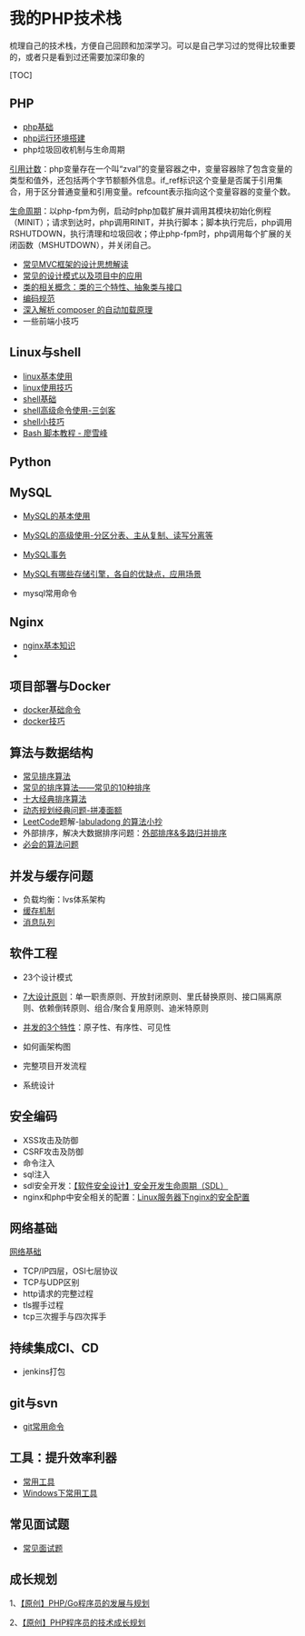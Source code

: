 # 我的PHP技术栈

梳理自己的技术栈，方便自己回顾和加深学习。可以是自己学习过的觉得比较重要的，或者只是看到过还需要加深印象的

[TOC]

## PHP

- [php基础](docs/php-basic.md)
- [php运行环境搭建](docs/php-env-build.md)
- php垃圾回收机制与生命周期

[引用计数](https://www.php.net/manual/zh/features.gc.refcounting-basics.php)：php变量存在一个叫“zval”的变量容器之中，变量容器除了包含变量的类型和值外，还包括两个字节额额外信息。if_ref标识这个变量是否属于引用集合，用于区分普通变量和引用变量。refcount表示指向这个变量容器的变量个数。

[生命周期](https://www.cnblogs.com/applelife/p/10511837.html)：以php-fpm为例，启动时php加载扩展并调用其模块初始化例程（MINIT）；请求到达时，php调用RINIT，并执行脚本；脚本执行完后，php调用RSHUTDOWN，执行清理和垃圾回收；停止php-fpm时，php调用每个扩展的关闭函数（MSHUTDOWN），并关闭自己。

- [常见MVC框架的设计思想解读](docs/php-mvc.md)
- [常见的设计模式以及项目中的应用](docs/php-design-patterns.md)
- [类的相关概念：类的三个特性、抽象类与接口](docs/php-class.md)
- [编码规范](docs/code-compliance.md)
- [深入解析 composer 的自动加载原理](https://segmentfault.com/a/1190000014948542)
- 一些前端小技巧

## Linux与shell

- [linux基本使用](docs/linux-basic.md)
- [linux使用技巧](./docs/linux-skills.md)
- [shell基础](docs/shell-basic.md)
- [shell高级命令使用-三剑客](./docs/shell-advanced-command.md)
- [shell小技巧](docs/shell-tips.md)
- [Bash 脚本教程 - 廖雪峰](https://wangdoc.com/bash/index.html)

## Python

## MySQL

- [MySQL的基本使用](docs/mysql-basic.md)
- [MySQL的高级使用-分区分表、主从复制、读写分离等](docs/mysql-advanced.md)
- [MySQL事务](docs/mysql-transaction.md)

- [MySQL有哪些存储引擎，各自的优缺点，应用场景](https://juejin.im/post/6844903684912971783)
- mysql常用命令

## Nginx

- [nginx基本知识](docs/nginx-basic.md)
- 

## 项目部署与Docker

- [docker基础命令](./docs/docker-basic.md)
- [docker技巧](./docs/docker-skills.md)

## 算法与数据结构

- [常见排序算法](https://www.runoob.com/w3cnote/sort-algorithm-summary.html)
- [常见的排序算法——常见的10种排序](https://www.cnblogs.com/flyingdreams/p/11161157.html)
- [十大经典排序算法](https://www.cnblogs.com/itsharehome/p/11058010.html)
- [动态规划经典问题-拼凑面额](https://www.nowcoder.com/questionTerminal/14cf13771cd840849a402b848b5c1c93)
- [LeetCode](https://leetcode.com/)题解-[labuladong 的算法小抄](https://github.com/labuladong/fucking-algorithm)
- 外部排序，解决大数据排序问题：[外部排序&多路归并排序](https://www.cnblogs.com/luo77/p/5838206.html)
- [必会的算法问题](docs/arithmetic-questions.md)

## 并发与缓存问题

- 负载均衡：lvs体系架构
- [缓存机制](docs/cache.md)
- [消息队列](docs/mq.md)

## 软件工程

- 23个设计模式

- [7大设计原则](https://bbs.huaweicloud.com/blogs/312691?utm_campaign=other&utm_source=wechat_session&utm_medium=social&utm_oi=43696514924544)：单一职责原则、开放封闭原则、里氏替换原则、接口隔离原则、依赖倒转原则、组合/聚合复用原则、迪米特原则

- [并发的3个特性](https://zhuanlan.zhihu.com/p/58855599)：原子性、有序性、可见性

- 如何画架构图

- 完整项目开发流程

- 系统设计

  

## 安全编码

- XSS攻击及防御
- CSRF攻击及防御
- 命令注入
- sql注入
- sdl安全开发：[【软件安全设计】安全开发生命周期（SDL）](http://blog.nsfocus.net/sdl/)
- nginx和php中安全相关的配置：[Linux服务器下nginx的安全配置](https://www.cnblogs.com/chenpingzhao/p/5785416.html)

## 网络基础

[网络基础](docs/net-basic.md)

- TCP/IP四层，OSI七层协议
- TCP与UDP区别
- http请求的完整过程
- tls握手过程
- tcp三次握手与四次挥手

## 持续集成CI、CD

- jenkins打包

## git与svn

- [git常用命令](./docs/git.md)

## 工具：提升效率利器

- [常用工具](./docs/tools.md)
- [Windows下常用工具](./docs/win-tools.md)

## 常见面试题

- [常见面试题](docs/interview-questions.md)

## 成长规划

1、[【原创】PHP/Go程序员的发展与规划](https://blog.csdn.net/heiyeshuwu/article/details/107193766?ops_request_misc=%7B%22request%5Fid%22%3A%22163515565616780261971774%22%2C%22scm%22%3A%2220140713.130102334.pc%5Fblog.%22%7D&request_id=163515565616780261971774&biz_id=0&utm_medium=distribute.pc_search_result.none-task-blog-2~blog~first_rank_v2~rank_v29-1-107193766.pc_v2_rank_blog_default&utm_term=规划&spm=1018.2226.3001.4450)

2、[【原创】PHP程序员的技术成长规划](https://blog.csdn.net/heiyeshuwu/article/details/40098043?ops_request_misc=%7B%22request%5Fid%22%3A%22163515533616780262522777%22%2C%22scm%22%3A%2220140713.130102334.pc%5Fall.%22%7D&request_id=163515533616780262522777&biz_id=0&utm_medium=distribute.pc_search_result.none-task-blog-2~all~first_rank_ecpm_v1~rank_v31_ecpm-1-40098043.pc_search_result_cache&utm_term=php程序员的技术成长规划&spm=1018.2226.3001.4187)




